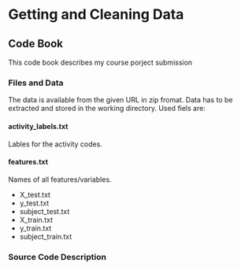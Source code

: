 # Getting and Cleaning Data
## Code Book
This code book describes my course porject submission
### Files and Data
The data is available from the given URL in zip fromat. Data has to be extracted and stored in the working directory.
Used fiels are:
#### activity_labels.txt
Lables for the activity codes.
#### features.txt
Names of all features/variables.

- X_test.txt
- y_test.txt
- subject_test.txt
- X_train.txt
- y_train.txt
- subject_train.txt

### Source Code Description
